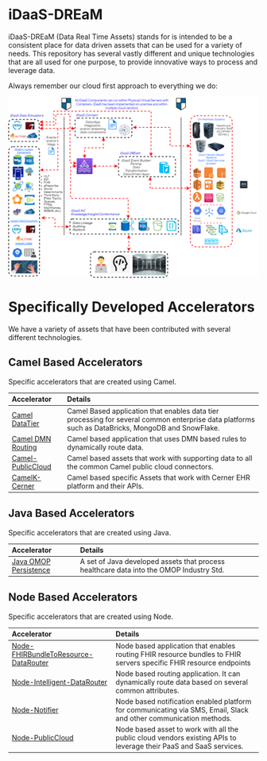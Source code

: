 # iDaaS-DREaM
iDaaS-DREaM (Data Real Time Assets) stands for is intended to be a consistent place for data driven assets that 
can be used for a variety of needs. This repository has several vastly different and unique technologies that are all used
for one purpose, to provide innovative ways to process and leverage data.

Always remember our cloud first approach to everything we do: <br/>

![iDaaS Data Flow - Detailed.png](https://github.com/Project-Herophilus/Project-Herophilus-Assets/blob/main/images/iDaaS-Platform/Implementations-Gen-CloudAgnostic.png)
<br/>


# Specifically Developed Accelerators
We have a variety of assets that have been contributed with several different technologies.

## Camel Based Accelerators
Specific accelerators that are created using Camel.

| Accelerator                                                                                                           | Details                                                                                                                                           |
|:----------------------------------------------------------------------------------------------------------------------|:--------------------------------------------------------------------------------------------------------------------------------------------------| 
| [Camel DataTier](https://github.com/Project-Herophilus/iDaaS-DREaM/tree/main/Camel-iDaaS-Route-DataDist)              | Camel Based application that enables data tier processing for several common enterprise data platforms such as DataBricks, MongoDB and SnowFlake. |
| [Camel DMN Routing](https://github.com/Project-Herophilus/iDaaS-DREaM/tree/main/Camel-DMN-DataRouting)                | Camel based application that uses DMN based rules to dynamically route data.                                                                      |
| [Camel-PublicCloud](https://github.com/Project-Herophilus/iDaaS-DREaM/tree/main/Node-FHIRBundleToResource-DataRouter) | Camel based assets that work with supporting data to all the common Camel public cloud connectors.                                                |
| [CamelK-Cerner](https://github.com/Project-Herophilus/iDaaS-DREaM/tree/main/Node-FHIRBundleToResource-DataRouter)     | Camel based specific Assets that work with Cerner EHR platform and their APIs.                                                                    |

## Java Based Accelerators
Specific accelerators that are created using Java.

| Accelerator                              | Details |
|:-----------------------------------------|:----------------------------| 
|[Java OMOP Persistence](https://github.com/Project-Herophilus/iDaaS-DREaM/tree/main/Java-OMap-DataPersistence)|A set of Java developed assets that process healthcare data into the OMOP Industry Std.|

## Node Based Accelerators
Specific accelerators that are created using Node.

| Accelerator                                                                                                                              | Details                                                                                                            |
|:-----------------------------------------------------------------------------------------------------------------------------------------|:-------------------------------------------------------------------------------------------------------------------| 
| [Node-FHIRBundleToResource-DataRouter](https://github.com/Project-Herophilus/iDaaS-DREaM/tree/main/Node-FHIRBundleToResource-DataRouter) | Node based application that enables routing FHIR resource bundles to FHIR servers specific FHIR resource endpoints |
| [Node-Intelligent-DataRouter]()                                                                                                          | Node based routing application. It can dynamically route data based on several common attributes.                  |
| [Node-Notifier]()                                                                                                                        | Node based notification enabled platform for communicating via SMS, Email, Slack and other communication methods.  |
| [Node-PublicCloud]()                                                                                                                     | Node based asset to work with all the public cloud vendors existing APIs to leverage their PaaS and SaaS services. |